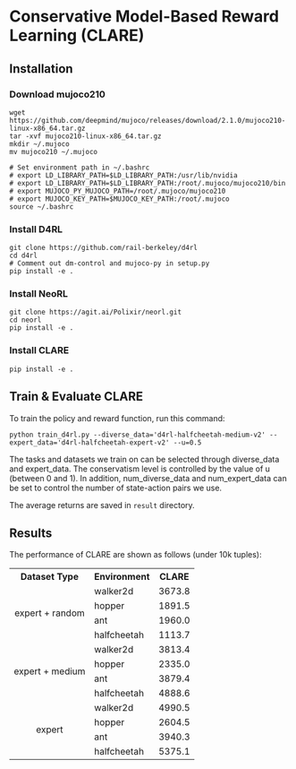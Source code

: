 # Conservative Model-Based Reward Learning (CLARE)


## Installation

### Download mujoco210
```
wget https://github.com/deepmind/mujoco/releases/download/2.1.0/mujoco210-linux-x86_64.tar.gz
tar -xvf mujoco210-linux-x86_64.tar.gz
mkdir ~/.mujoco
mv mujoco210 ~/.mujoco

# Set environment path in ~/.bashrc
# export LD_LIBRARY_PATH=$LD_LIBRARY_PATH:/usr/lib/nvidia
# export LD_LIBRARY_PATH=$LD_LIBRARY_PATH:/root/.mujoco/mujoco210/bin
# export MUJOCO_PY_MUJOCO_PATH=/root/.mujoco/mujoco210
# export MUJOCO_KEY_PATH=$MUJOCO_KEY_PATH:/root/.mujoco
source ~/.bashrc
```

### Install D4RL
```
git clone https://github.com/rail-berkeley/d4rl
cd d4rl
# Comment out dm-control and mujoco-py in setup.py
pip install -e .
```

### Install NeoRL
```
git clone https://agit.ai/Polixir/neorl.git
cd neorl
pip install -e .
```

### Install CLARE
```
pip install -e .
```


## Train & Evaluate CLARE

To train the policy and reward function, run this command:

```train
python train_d4rl.py --diverse_data='d4rl-halfcheetah-medium-v2' --expert_data='d4rl-halfcheetah-expert-v2' --u=0.5
```
The tasks and datasets we train on can be selected through diverse_data and expert_data. The conservatism level is controlled by the value of u (between 0 and 1). In addition, num_diverse_data and num_expert_data can be set to control the number of state-action pairs we use.

The average returns are saved in `result` directory.


## Results

The performance of CLARE are shown as follows (under 10k tuples):


<table>
	<tr>
	    <th>Dataset Type</th>
	    <th>Environment</th>
      <th>CLARE</th> 
	</tr >
	<tr >
	    <td rowspan="4"><center>expert + random</center>
</td>
	    <td>walker2d</td>
	    <td>3673.8</td>
	</tr>
	<tr>
	    <td>hopper</td>
	    <td>1891.5</td>
	</tr>
	<tr>
	    <td>ant</td>
	    <td>1960.0</td>
	</tr>
	<tr>
	    <td>halfcheetah</td>
	    <td>1113.7</td>
	</tr>
	<tr >
	    <td rowspan="4"><center>expert + medium</center></td>
	    <td>walker2d</td>
	    <td>3813.4</td>
	</tr>
	<tr>
	    <td>hopper</td>
	    <td>2335.0</td>
	</tr>
	<tr>
	    <td>ant</td>
	    <td>3879.4</td>
	</tr>
	<tr>
	    <td>halfcheetah</td>
	    <td>4888.6</td>
	</tr>
	<tr >
	    <td rowspan="4"><center>expert</center></td>
	    <td>walker2d</td>
	    <td>4990.5</td>
	</tr>
	<tr>
	    <td>hopper</td>
	    <td>2604.5</td>
	</tr>
	<tr>
	    <td>ant</td>
	    <td>3940.3</td>
	</tr>
	<tr>
	    <td>halfcheetah</td>
	    <td>5375.1</td>
	</tr>
</table>



